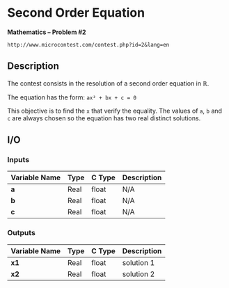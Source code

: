 # Second Order Equation

**Mathematics – Problem #2**

`http://www.microcontest.com/contest.php?id=2&lang=en`


## Description

The contest consists in the resolution of a second order equation in ℝ.

The equation has the form: `ax² + bx + c = 0`

This objective is to find the `x` that verify the equality. The values of `a`,
`b` and `c` are always chosen so the equation has two real distinct solutions.


## I/O

### Inputs

| Variable Name | Type | C Type | Description |
| ------------- | ---- | ------ | ----------- |
| **a**         | Real | float  | N/A         |
| **b**         | Real | float  | N/A         |
| **c**         | Real | float  | N/A         |

### Outputs

| Variable Name | Type | C Type | Description |
| ------------- | ---- | ------ | ----------- |
| **x1**        | Real | float  | solution 1  |
| **x2**        | Real | float  | solution 2  |
